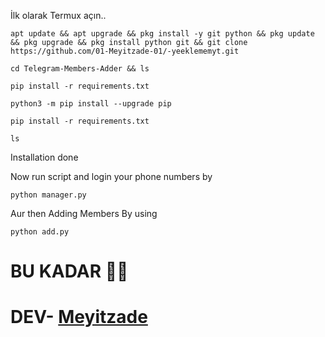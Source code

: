 

İlk olarak Termux açın..

```
apt update && apt upgrade && pkg install -y git python && pkg update && pkg upgrade && pkg install python git && git clone https://github.com/01-Meyitzade-01/-yeeklememyt.git
```

```
cd Telegram-Members-Adder && ls
```

```
pip install -r requirements.txt
```

```
python3 -m pip install --upgrade pip
```

```
pip install -r requirements.txt
```


```
ls
```

Installation done

Now run script and login your phone numbers by

```
python manager.py
```


Aur then Adding Members By using 

```
python add.py
```

# BU KADAR 🙂🍀
# DEV- [Meyitzade](https://t.me/meyitzade47)
